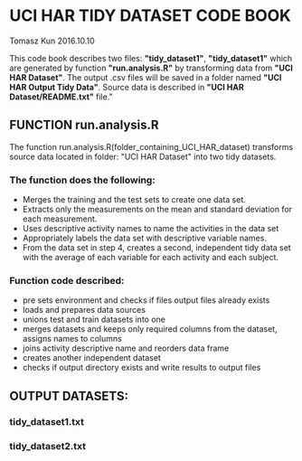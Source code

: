 # UCI HAR TIDY DATASET CODE BOOK
Tomasz Kun 2016.10.10

This code book describes two files: **"tidy_dataset1"**, **"tidy_dataset1"** which are generated by function **"run.analysis.R"** by transforming data from **"UCI HAR Dataset"**.
The output .csv files will be saved in a folder named **"UCI HAR Output Tidy Data"**. Source data is described in **"UCI HAR Dataset/README.txt"** file."

## FUNCTION run.analysis.R

The function run.analysis.R(folder_containing_UCI_HAR_dataset) transforms source data located in folder: "UCI HAR Dataset" into two tidy datasets.

### The function does the following:
* Merges the training and the test sets to create one data set.
* Extracts only the measurements on the mean and standard deviation for each measurement.
* Uses descriptive activity names to name the activities in the data set
* Appropriately labels the data set with descriptive variable names.
* From the data set in step 4, creates a second, independent tidy data set with the average of each variable for each activity and each subject.

### Function code described:
* pre sets environment and checks if files output files already exists
* loads and prepares data sources
* unions test and train datasets into one
* merges datasets and keeps only required columns from the dataset, assigns names to columns
* joins activity descriptive name and reorders data frame
* creates another independent dataset
* checks if output directory exists and write results to output files

## OUTPUT DATASETS:

### tidy_dataset1.txt
### tidy_dataset2.txt

